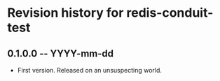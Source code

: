 # Revision history for redis-conduit-test

## 0.1.0.0 -- YYYY-mm-dd

* First version. Released on an unsuspecting world.
